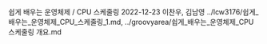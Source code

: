 <title>7회차</title>
<subtitle>쉽게 배우는 운영체제 / CPU 스케줄링</subtitle>
<timestamp>2022-12-23</timestamp>
<email>이찬우, 김남영</email>
<urls>
../lcw3176/쉽게_배우는_운영체제_CPU_스케줄링_1.md,
../groovyarea/쉽게_배우는_운영체제_CPU 스케줄링 개요.md
</urls>